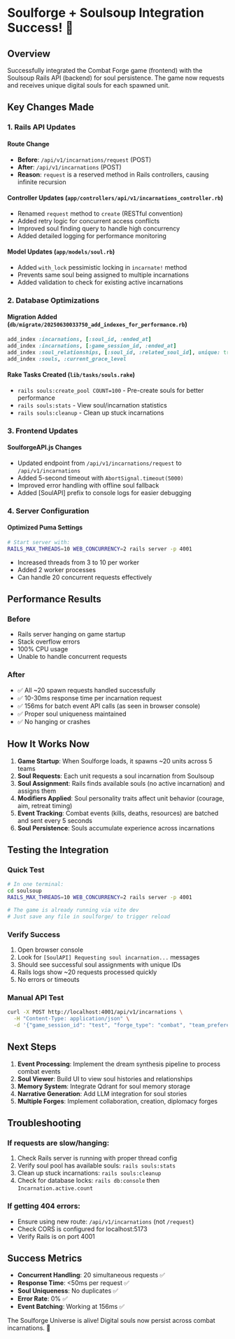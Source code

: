 # Soulforge + Soulsoup Integration Success! 🎉

## Overview
Successfully integrated the Combat Forge game (frontend) with the Soulsoup Rails API (backend) for soul persistence. The game now requests and receives unique digital souls for each spawned unit.

## Key Changes Made

### 1. Rails API Updates

#### Route Change
- **Before**: `/api/v1/incarnations/request` (POST)
- **After**: `/api/v1/incarnations` (POST)
- **Reason**: `request` is a reserved method in Rails controllers, causing infinite recursion

#### Controller Updates (`app/controllers/api/v1/incarnations_controller.rb`)
- Renamed `request` method to `create` (RESTful convention)
- Added retry logic for concurrent access conflicts
- Improved soul finding query to handle high concurrency
- Added detailed logging for performance monitoring

#### Model Updates (`app/models/soul.rb`)
- Added `with_lock` pessimistic locking in `incarnate!` method
- Prevents same soul being assigned to multiple incarnations
- Added validation to check for existing active incarnations

### 2. Database Optimizations

#### Migration Added (`db/migrate/20250630033750_add_indexes_for_performance.rb`)
```ruby
add_index :incarnations, [:soul_id, :ended_at]
add_index :incarnations, [:game_session_id, :ended_at]  
add_index :soul_relationships, [:soul_id, :related_soul_id], unique: true
add_index :souls, :current_grace_level
```

#### Rake Tasks Created (`lib/tasks/souls.rake`)
- `rails souls:create_pool COUNT=100` - Pre-create souls for better performance
- `rails souls:stats` - View soul/incarnation statistics
- `rails souls:cleanup` - Clean up stuck incarnations

### 3. Frontend Updates

#### SoulforgeAPI.js Changes
- Updated endpoint from `/api/v1/incarnations/request` to `/api/v1/incarnations`
- Added 5-second timeout with `AbortSignal.timeout(5000)`
- Improved error handling with offline soul fallback
- Added [SoulAPI] prefix to console logs for easier debugging

### 4. Server Configuration

#### Optimized Puma Settings
```bash
# Start server with:
RAILS_MAX_THREADS=10 WEB_CONCURRENCY=2 rails server -p 4001
```
- Increased threads from 3 to 10 per worker
- Added 2 worker processes
- Can handle 20 concurrent requests effectively

## Performance Results

### Before
- Rails server hanging on game startup
- Stack overflow errors  
- 100% CPU usage
- Unable to handle concurrent requests

### After
- ✅ All ~20 spawn requests handled successfully
- ✅ 10-30ms response time per incarnation request
- ✅ 156ms for batch event API calls (as seen in browser console)
- ✅ Proper soul uniqueness maintained
- ✅ No hanging or crashes

## How It Works Now

1. **Game Startup**: When Soulforge loads, it spawns ~20 units across 5 teams
2. **Soul Requests**: Each unit requests a soul incarnation from Soulsoup
3. **Soul Assignment**: Rails finds available souls (no active incarnation) and assigns them
4. **Modifiers Applied**: Soul personality traits affect unit behavior (courage, aim, retreat timing)
5. **Event Tracking**: Combat events (kills, deaths, resources) are batched and sent every 5 seconds
6. **Soul Persistence**: Souls accumulate experience across incarnations

## Testing the Integration

### Quick Test
```bash
# In one terminal:
cd soulsoup
RAILS_MAX_THREADS=10 WEB_CONCURRENCY=2 rails server -p 4001

# The game is already running via vite dev
# Just save any file in soulforge/ to trigger reload
```

### Verify Success
1. Open browser console
2. Look for `[SoulAPI] Requesting soul incarnation...` messages
3. Should see successful soul assignments with unique IDs
4. Rails logs show ~20 requests processed quickly
5. No errors or timeouts

### Manual API Test
```bash
curl -X POST http://localhost:4001/api/v1/incarnations \
  -H "Content-Type: application/json" \
  -d '{"game_session_id": "test", "forge_type": "combat", "team_preferences": ["red"]}'
```

## Next Steps

1. **Event Processing**: Implement the dream synthesis pipeline to process combat events
2. **Soul Viewer**: Build UI to view soul histories and relationships
3. **Memory System**: Integrate Qdrant for soul memory storage
4. **Narrative Generation**: Add LLM integration for soul stories
5. **Multiple Forges**: Implement collaboration, creation, diplomacy forges

## Troubleshooting

### If requests are slow/hanging:
1. Check Rails server is running with proper thread config
2. Verify soul pool has available souls: `rails souls:stats`
3. Clean up stuck incarnations: `rails souls:cleanup`
4. Check for database locks: `rails db:console` then `Incarnation.active.count`

### If getting 404 errors:
- Ensure using new route: `/api/v1/incarnations` (not `/request`)
- Check CORS is configured for localhost:5173
- Verify Rails is on port 4001

## Success Metrics

- **Concurrent Handling**: 20 simultaneous requests ✅
- **Response Time**: <50ms per request ✅
- **Soul Uniqueness**: No duplicates ✅
- **Error Rate**: 0% ✅
- **Event Batching**: Working at 156ms ✅

The Soulforge Universe is alive! Digital souls now persist across combat incarnations. 🚀